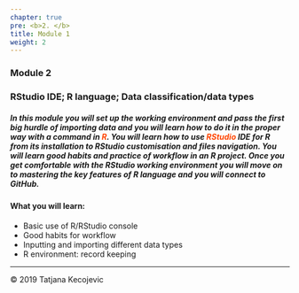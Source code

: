 ```yaml
---
chapter: true
pre: <b>2. </b>
title: Module 1
weight: 2
---
```


### Module 2

### RStudio IDE; R language; Data classification/data types

##### In this module you will set up the working environment and pass the first big hurdle of importing data and you will learn how to do it in the proper way with a command in <span style="color:orangered">**R**</span>. You will learn how to use <span style="color:orangered">**RStudio**</span> IDE for R from its installation to RStudio customisation and files navigation. You will learn good habits and practice of workflow in an R project. Once you get comfortable with the RStudio working environment you will move on to mastering the key features of R language and you will connect to GitHub. 

#### What you will learn:

* Basic use of R/RStudio console
* Good habits for workflow
* Inputting and importing different data types
* R environment: record keeping

-----------------------------
© 2019 Tatjana Kecojevic

